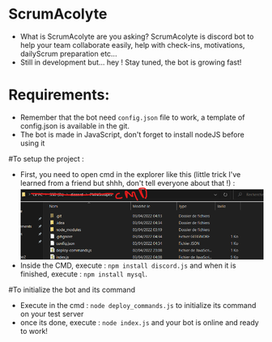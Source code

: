 # ScrumAcolyte

- What is ScrumAcolyte are you asking?
ScrumAcolyte is discord bot to help your team collaborate easily, help with check-ins, motivations, dailyScrum preparation etc...
- Still in development but... hey ! Stay tuned, the bot is growing fast!


# Requirements:

- Remember that the bot need ```config.json``` file to work, a template of config.json is available in the git.
- The bot is made in JavaScript, don't forget to install nodeJS before using it

#To setup the project :

- First, you need to open cmd in the explorer like this (little trick I've learned from a friend but shhh, don't tell everyone about that !) : ![](exemple.png)
- Inside the CMD, execute : ```npm install discord.js``` and when it is finished, execute : ```npm install mysql```.

#To initialize the bot and its command

- Execute in the cmd : ```node deploy_commands.js``` to initialize its command on your test server
- once its done, execute : ```node index.js``` and your bot is online and ready to work!